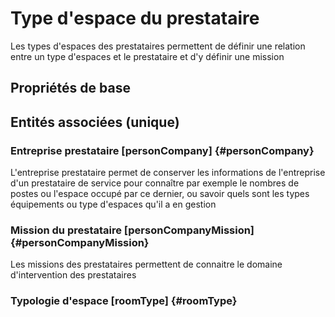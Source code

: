 # Type d'espace du prestataire
<!--- THIS FILE IS GENERATED PLEASE DO NOT EDIT IT DIRECTLY --->

Les types d'espaces des prestataires permettent de définir une relation entre un type d'espaces et le prestataire et d'y définir une mission

## Propriétés de base



## Entités associées (unique)

### Entreprise prestataire [personCompany] {#personCompany}
        
L'entreprise prestataire permet de conserver les informations de l'entreprise d'un prestataire de service pour connaître par exemple le nombres de postes ou l'espace occupé par ce dernier, ou savoir quels sont les types équipements ou type d'espaces qu'il a en gestion
### Mission du prestataire [personCompanyMission] {#personCompanyMission}
        
Les missions des prestataires permettent de connaitre le domaine d'intervention des prestataires
### Typologie d'espace [roomType] {#roomType}
        





